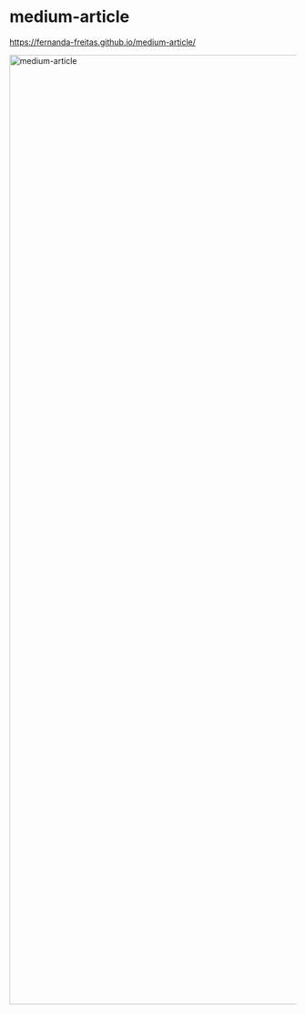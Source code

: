# medium-article

https://fernanda-freitas.github.io/medium-article/

<a href="https://fernanda-freitas.github.io/medium-article/" target="_blank">
  <img width="1666" alt="medium-article" src="https://user-images.githubusercontent.com/33285862/171255647-afa72def-7ab0-4cc8-b561-b21d3758552e.png">
</a>
